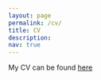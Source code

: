 ```yaml
---
layout: page
permalink: /cv/
title: CV
description:  
nav: true
---
```


My CV can be found <a href='https://bje1012.github.io/CV/Academic-CV-Jieun-Byeon.pdf'>here</a> 


